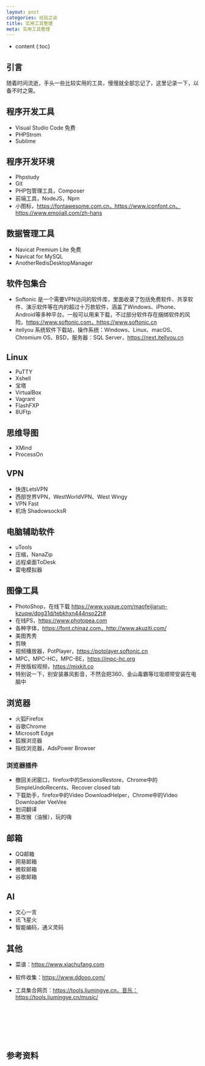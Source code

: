 ```yaml
---
layout: post
categories: 经验之谈
title: 实用工具整理
meta: 实用工具整理
---
```

* content
{:toc}

## 引言

随着时间流逝，手头一些比较实用的工具，慢慢就全部忘记了，这里记录一下，以备不时之需。

## 程序开发工具

* Visual Studio Code 免费
* PHPStrom
* Sublime

## 程序开发环境

* Phpstudy
* Git
* PHP包管理工具，Composer
* 前端工具，NodeJS，Npm
* 小图标，https://fontawesome.com.cn，https://www.iconfont.cn、https://www.emojiall.com/zh-hans


## 数据管理工具

* Navicat Premium Lite 免费
* Navicat for MySQL
* AnotherRedisDesktopManager

## 软件包集合

* Softonic 是一个需要VPN访问的软件库，里面收录了包括免费软件、共享软件、演示软件等在内的超过十万款软件，涵盖了Windows、iPhone、Android等多种平台。一般可以用来下载，不过部分软件存在捆绑软件的风险。https://www.softonic.com，https://www.softonic.cn
* itellyou 系统软件下载站，操作系统：Windows、Linux、macOS、Chromium OS、BSD，服务器：SQL Server，https://next.itellyou.cn

## Linux

* PuTTY
* Xshell
* 宝塔
* VirtualBox
* Vagrant
* FlashFXP
* 8UFtp

## 思维导图

* XMind
* ProcessOn

## VPN

* 快连LetsVPN
* 西部世界VPN，WestWorldVPN、West Wingy
* VPN Fast
* 机场 ShadowsocksR

## 电脑辅助软件

* uTools
* 压缩，NanaZip
* 远程桌面ToDesk 
* 雷电模拟器

## 图像工具

* PhotoShop，在线下载 https://www.yuque.com/maofeijiarun-kzuqw/dpg31d/tebkhxn444nso22t#
* 在线PS，https://www.photopea.com
* 各种字体，https://font.chinaz.com，http://www.akuziti.com/
* 美图秀秀
* 剪映
* 视频播放器，PotPlayer，https://potplayer.softonic.cn
* MPC，MPC-HC，MPC-BE，https://mpc-hc.org
* 开放版权视频，https://mixkit.co
* 特别说一下，别安装暴风影音，不然会把360、金山毒霸等垃圾顺带安装在电脑中

## 浏览器

* 火狐Firefox
* 谷歌Chrome
* Microsoft Edge
* 狐猴浏览器
* 指纹浏览器，AdsPower Browser

### 浏览器插件

* 撤回关闭窗口，firefox中的SessionsRestore，Chrome中的SimpleUndoRecents、Recover closed tab
* 下载助手，firefox中的Video DownloadHelper，Chrome中的Video Downloader VeeVee
* 划词翻译
* 篡改猴（油猴），玩的嗨

## 邮箱

* QQ邮箱
* 网易邮箱
* 微软邮箱
* 谷歌邮箱

## AI 

* 文心一言
* 讯飞星火
* 智能编码，通义灵码

## 其他

* 菜谱：https://www.xiachufang.com

* 软件收集：https://www.ddooo.com/

* 工具集合网页：https://tools.liumingye.cn，音乐：https://tools.liumingye.cn/music/



<br/><br/><br/><br/><br/>
## 参考资料

